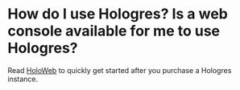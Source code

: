 # How do I use Hologres? Is a web console available for me to use Hologres?

Read [HoloWeb](https://account.aliyun.com/login/login.htm?oauth_callback=http%3A%2F%2Fholoweb.data.aliyun.com%2F#/) to quickly get started after you purchase a Hologres instance.


